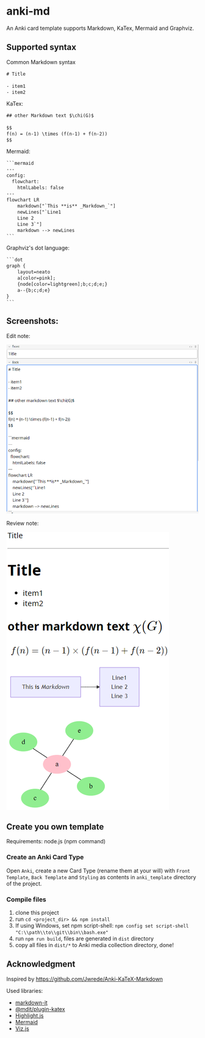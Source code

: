 # anki-md

An Anki card template supports Markdown, KaTex, Mermaid and Graphviz.

## Supported syntax

Common Markdown syntax

```text
# Title

- item1
- item2
```

KaTex:

````text
## other Markdown text $\chi(G)$

$$
f(n) = (n-1) \times (f(n-1) + f(n-2))
$$

````

Mermaid:

````text
```mermaid
---
config:
  flowchart:
    htmlLabels: false
---
flowchart LR
    markdown["`This **is** _Markdown_`"]
    newLines["`Line1
    Line 2
    Line 3`"]
    markdown --> newLines
```
````

Graphviz's dot language:

````text
```dot
graph {
    layout=neato
    a[color=pink];
    {node[color=lightgreen];b;c;d;e;}
    a--{b;c;d;e}
}
```
````

## Screenshots:

Edit note:

![graph-edit](./screenshots/edit.png)

Review note:

![graph-review](./screenshots/review.png)


## Create you own template

Requirements: node.js (npm command)

### Create an Anki Card Type

Open `Anki`, create a new Card Type (rename them at your will) with `Front Template`, `Back Template` and `Styling` as contents in `anki_template` directory of the project.

### Compile files

1. clone this project
2. run `cd <project_dir> && npm install`
3. If using Windows, set npm script-shell: `npm config set script-shell "C:\\path\\to\\git\\bin\\bash.exe"`
4. run `npm run build`, files are generated in `dist` directory
5. copy all files in `dist/*` to Anki media collection directory, done!

## Acknowledgment

Inspired by https://github.com/Jwrede/Anki-KaTeX-Markdown

Used libraries:

- [markdown-it](https://github.com/markdown-it/markdown-it)
- [@mdit/plugin-katex](https://mdit-plugins.github.io/katex.html)
- [Highlight.js](https://github.com/highlightjs/highlight.js)
- [Mermaid](https://github.com/mermaid-js/mermaid)
- [Viz.js](https://github.com/mdaines/viz-js)